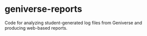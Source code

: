 # geniverse-reports
Code for analyzing student-generated log files from Geniverse and producing web-based reports.

